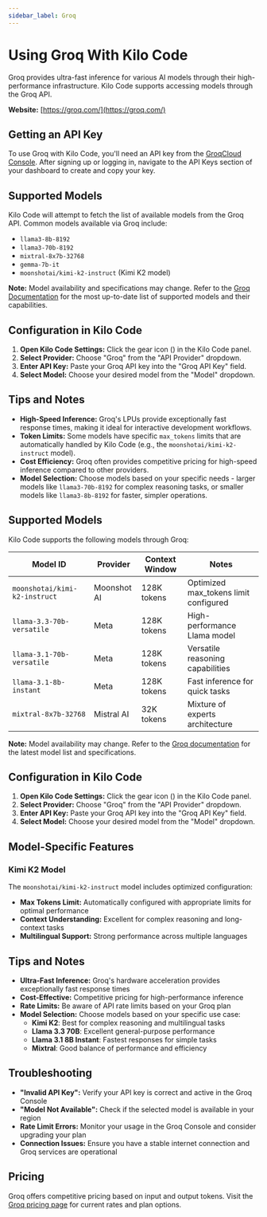 ```yaml
---
sidebar_label: Groq
---
```


# Using Groq With Kilo Code

Groq provides ultra-fast inference for various AI models through their high-performance infrastructure. Kilo Code supports accessing models through the Groq API.

**Website:** [https://groq.com/](https://groq.com/)

## Getting an API Key

To use Groq with Kilo Code, you'll need an API key from the [GroqCloud Console](https://console.groq.com/). After signing up or logging in, navigate to the API Keys section of your dashboard to create and copy your key.

## Supported Models

Kilo Code will attempt to fetch the list of available models from the Groq API. Common models available via Groq include:

- `llama3-8b-8192`
- `llama3-70b-8192`
- `mixtral-8x7b-32768`
- `gemma-7b-it`
- `moonshotai/kimi-k2-instruct` (Kimi K2 model)

**Note:** Model availability and specifications may change. Refer to the [Groq Documentation](https://console.groq.com/docs/models) for the most up-to-date list of supported models and their capabilities.

## Configuration in Kilo Code

1.  **Open Kilo Code Settings:** Click the gear icon (<Codicon name="gear" />) in the Kilo Code panel.
2.  **Select Provider:** Choose "Groq" from the "API Provider" dropdown.
3.  **Enter API Key:** Paste your Groq API key into the "Groq API Key" field.
4.  **Select Model:** Choose your desired model from the "Model" dropdown.

## Tips and Notes

- **High-Speed Inference:** Groq's LPUs provide exceptionally fast response times, making it ideal for interactive development workflows.
- **Token Limits:** Some models have specific `max_tokens` limits that are automatically handled by Kilo Code (e.g., the `moonshotai/kimi-k2-instruct` model).
- **Cost Efficiency:** Groq often provides competitive pricing for high-speed inference compared to other providers.
- **Model Selection:** Choose models based on your specific needs - larger models like `llama3-70b-8192` for complex reasoning tasks, or smaller models like `llama3-8b-8192` for faster, simpler operations.

## Supported Models

Kilo Code supports the following models through Groq:

| Model ID                      | Provider    | Context Window | Notes                                 |
| ----------------------------- | ----------- | -------------- | ------------------------------------- |
| `moonshotai/kimi-k2-instruct` | Moonshot AI | 128K tokens    | Optimized max_tokens limit configured |
| `llama-3.3-70b-versatile`     | Meta        | 128K tokens    | High-performance Llama model          |
| `llama-3.1-70b-versatile`     | Meta        | 128K tokens    | Versatile reasoning capabilities      |
| `llama-3.1-8b-instant`        | Meta        | 128K tokens    | Fast inference for quick tasks        |
| `mixtral-8x7b-32768`          | Mistral AI  | 32K tokens     | Mixture of experts architecture       |

**Note:** Model availability may change. Refer to the [Groq documentation](https://console.groq.com/docs/models) for the latest model list and specifications.

## Configuration in Kilo Code

1. **Open Kilo Code Settings:** Click the gear icon (<Codicon name="gear" />) in the Kilo Code panel.
2. **Select Provider:** Choose "Groq" from the "API Provider" dropdown.
3. **Enter API Key:** Paste your Groq API key into the "Groq API Key" field.
4. **Select Model:** Choose your desired model from the "Model" dropdown.

## Model-Specific Features

### Kimi K2 Model

The `moonshotai/kimi-k2-instruct` model includes optimized configuration:

- **Max Tokens Limit:** Automatically configured with appropriate limits for optimal performance
- **Context Understanding:** Excellent for complex reasoning and long-context tasks
- **Multilingual Support:** Strong performance across multiple languages

## Tips and Notes

- **Ultra-Fast Inference:** Groq's hardware acceleration provides exceptionally fast response times
- **Cost-Effective:** Competitive pricing for high-performance inference
- **Rate Limits:** Be aware of API rate limits based on your Groq plan
- **Model Selection:** Choose models based on your specific use case:
    - **Kimi K2**: Best for complex reasoning and multilingual tasks
    - **Llama 3.3 70B**: Excellent general-purpose performance
    - **Llama 3.1 8B Instant**: Fastest responses for simple tasks
    - **Mixtral**: Good balance of performance and efficiency

## Troubleshooting

- **"Invalid API Key":** Verify your API key is correct and active in the Groq Console
- **"Model Not Available":** Check if the selected model is available in your region
- **Rate Limit Errors:** Monitor your usage in the Groq Console and consider upgrading your plan
- **Connection Issues:** Ensure you have a stable internet connection and Groq services are operational

## Pricing

Groq offers competitive pricing based on input and output tokens. Visit the [Groq pricing page](https://groq.com/pricing/) for current rates and plan options.
